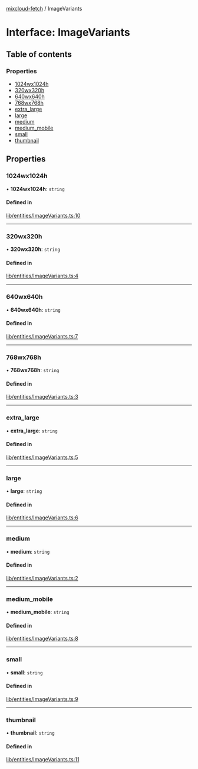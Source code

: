 [mixcloud-fetch](../README.md) / ImageVariants

# Interface: ImageVariants

## Table of contents

### Properties

- [1024wx1024h](ImageVariants.md#1024wx1024h)
- [320wx320h](ImageVariants.md#320wx320h)
- [640wx640h](ImageVariants.md#640wx640h)
- [768wx768h](ImageVariants.md#768wx768h)
- [extra\_large](ImageVariants.md#extra_large)
- [large](ImageVariants.md#large)
- [medium](ImageVariants.md#medium)
- [medium\_mobile](ImageVariants.md#medium_mobile)
- [small](ImageVariants.md#small)
- [thumbnail](ImageVariants.md#thumbnail)

## Properties

### 1024wx1024h

• **1024wx1024h**: `string`

#### Defined in

[lib/entities/ImageVariants.ts:10](https://github.com/patrickkfkan/mixcloud-fetch/blob/0699b4e/src/lib/entities/ImageVariants.ts#L10)

___

### 320wx320h

• **320wx320h**: `string`

#### Defined in

[lib/entities/ImageVariants.ts:4](https://github.com/patrickkfkan/mixcloud-fetch/blob/0699b4e/src/lib/entities/ImageVariants.ts#L4)

___

### 640wx640h

• **640wx640h**: `string`

#### Defined in

[lib/entities/ImageVariants.ts:7](https://github.com/patrickkfkan/mixcloud-fetch/blob/0699b4e/src/lib/entities/ImageVariants.ts#L7)

___

### 768wx768h

• **768wx768h**: `string`

#### Defined in

[lib/entities/ImageVariants.ts:3](https://github.com/patrickkfkan/mixcloud-fetch/blob/0699b4e/src/lib/entities/ImageVariants.ts#L3)

___

### extra\_large

• **extra\_large**: `string`

#### Defined in

[lib/entities/ImageVariants.ts:5](https://github.com/patrickkfkan/mixcloud-fetch/blob/0699b4e/src/lib/entities/ImageVariants.ts#L5)

___

### large

• **large**: `string`

#### Defined in

[lib/entities/ImageVariants.ts:6](https://github.com/patrickkfkan/mixcloud-fetch/blob/0699b4e/src/lib/entities/ImageVariants.ts#L6)

___

### medium

• **medium**: `string`

#### Defined in

[lib/entities/ImageVariants.ts:2](https://github.com/patrickkfkan/mixcloud-fetch/blob/0699b4e/src/lib/entities/ImageVariants.ts#L2)

___

### medium\_mobile

• **medium\_mobile**: `string`

#### Defined in

[lib/entities/ImageVariants.ts:8](https://github.com/patrickkfkan/mixcloud-fetch/blob/0699b4e/src/lib/entities/ImageVariants.ts#L8)

___

### small

• **small**: `string`

#### Defined in

[lib/entities/ImageVariants.ts:9](https://github.com/patrickkfkan/mixcloud-fetch/blob/0699b4e/src/lib/entities/ImageVariants.ts#L9)

___

### thumbnail

• **thumbnail**: `string`

#### Defined in

[lib/entities/ImageVariants.ts:11](https://github.com/patrickkfkan/mixcloud-fetch/blob/0699b4e/src/lib/entities/ImageVariants.ts#L11)
